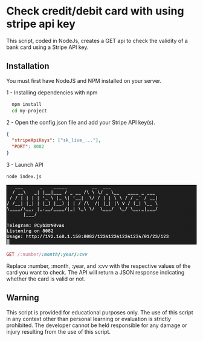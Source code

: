 
# Check credit/debit card with using stripe api key

This script, coded in NodeJs, creates a GET api to check the validity of a bank card using a Stripe API key.



## Installation

You must first have NodeJS and NPM installed on your server.

1 - Installing dependencies with npm

```bash
  npm install
  cd my-project
```

2 - Open the config.json file and add your Stripe API key(s).

```json
{
  "stripeApiKeys": ["sk_live_..."],
  "PORT": 8082
}
```

3 - Launch API
```bash
node index.js
```

![script](screen.png)

```ruby
GET /:number/:month/:year/:cvv
```
Replace :number, :month, :year, and :cvv with the respective values of the card you want to check. The API will return a JSON response indicating whether the card is valid or not.


## Warning

This script is provided for educational purposes only. The use of this script in any context other than personal learning or evaluation is strictly prohibited. The developer cannot be held responsible for any damage or injury resulting from the use of this script.
